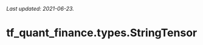 <!--
This file is generated by a tool. Do not edit directly.
For open-source contributions the docs will be updated automatically.
-->

*Last updated: 2021-06-23.*

<div itemscope itemtype="http://developers.google.com/ReferenceObject">
<meta itemprop="name" content="tf_quant_finance.types.StringTensor" />
<meta itemprop="path" content="Stable" />
</div>

# tf_quant_finance.types.StringTensor

<!-- Insert buttons and diff -->

<table class="tfo-notebook-buttons tfo-api" align="left">
</table>





```python
tf_quant_finance.types.StringTensor(
    *args, **kwds
)
```



<!-- Placeholder for "Used in" -->
